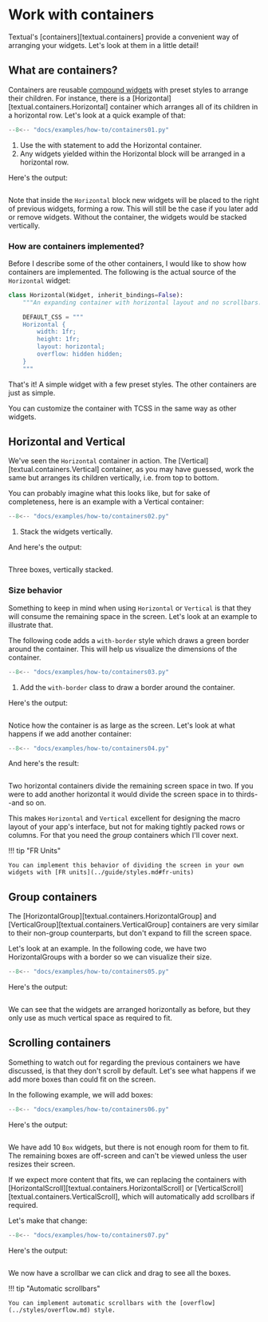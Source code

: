 # Work with containers

Textual's [containers][textual.containers] provide a convenient way of arranging your widgets. Let's look at them in a little detail!

## What are containers?

Containers are reusable [compound widgets](../guide/widgets.md#compound-widgets) with preset styles to arrange their children.
For instance, there is a [Horizontal][textual.containers.Horizontal] container which arranges all of its children in a horizontal row.
Let's look at a quick example of that:

```python hl_lines="2 21"
--8<-- "docs/examples/how-to/containers01.py"
```

1. Use the with statement to add the Horizontal container.
2. Any widgets yielded within the Horizontal block will be arranged in a horizontal row.

Here's the output:

```{.textual path="docs/examples/how-to/containers01.py"}
```

Note that inside the `Horizontal` block new widgets will be placed to the right of previous widgets, forming a row.
This will still be the case if you later add or remove widgets.
Without the container, the widgets would be stacked vertically.

### How are containers implemented?

Before I describe some of the other containers, I would like to show how containers are implemented.
The following is the actual source of the `Horizontal` widget:

```python
class Horizontal(Widget, inherit_bindings=False):
    """An expanding container with horizontal layout and no scrollbars."""

    DEFAULT_CSS = """
    Horizontal {
        width: 1fr;
        height: 1fr;
        layout: horizontal;
        overflow: hidden hidden;
    }
    """
```

That's it!
A simple widget with a few preset styles.
The other containers are just as simple.

You can customize the container with TCSS in the same way as other widgets.

## Horizontal and Vertical

We've seen the `Horizontal` container in action.
The [Vertical][textual.containers.Vertical] container, as you may have guessed, work the same but arranges its children vertically, i.e. from top to bottom.

You can probably imagine what this looks like, but for sake of completeness, here is an example with a Vertical container:

```python hl_lines="2 21"
--8<-- "docs/examples/how-to/containers02.py"
```

1. Stack the widgets vertically.

And here's the output:

```{.textual path="docs/examples/how-to/containers02.py"}
```

Three boxes, vertically stacked.

### Size behavior

Something to keep in mind when using `Horizontal` or `Vertical` is that they will consume the remaining space in the screen. Let's look at an example to illustrate that.

The following code adds a `with-border` style which draws a green border around the container.
This will help us visualize the dimensions of the container.

```python
--8<-- "docs/examples/how-to/containers03.py"
```

1. Add the `with-border` class to draw a border around the container.

Here's the output:

```{.textual path="docs/examples/how-to/containers03.py"}
```

Notice how the container is as large as the screen.
Let's look at what happens if we add another container:

```python hl_lines="31-34"
--8<-- "docs/examples/how-to/containers04.py"
```

And here's the result:

```{.textual path="docs/examples/how-to/containers04.py"}
```

Two horizontal containers divide the remaining screen space in two.
If you were to add another horizontal it would divide the screen space in to thirds--and so on.

This makes `Horizontal` and `Vertical` excellent for designing the macro layout of your app's interface, but not for making tightly packed rows or columns. For that you need the *group* containers which I'll cover next.

!!! tip "FR Units"

    You can implement this behavior of dividing the screen in your own widgets with [FR units](../guide/styles.md#fr-units)


## Group containers

The [HorizontalGroup][textual.containers.HorizontalGroup] and [VerticalGroup][textual.containers.VerticalGroup] containers are very similar to their non-group counterparts, but don't expand to fill the screen space.

Let's look at an example.
In the following code, we have two HorizontalGroups with a border so we can visualize their size.

```python hl_lines="2 27 31"
--8<-- "docs/examples/how-to/containers05.py"
```

Here's the output:

```{.textual path="docs/examples/how-to/containers05.py"}
```

We can see that the widgets are arranged horizontally as before, but they only use as much vertical space as required to fit.

## Scrolling containers

Something to watch out for regarding the previous containers we have discussed, is that they don't scroll by default.
Let's see what happens if we add more boxes than could fit on the screen.

In the following example, we will add boxes:

```python hl_lines="28 29"
--8<-- "docs/examples/how-to/containers06.py"
```

Here's the output:

```{.textual path="docs/examples/how-to/containers06.py"}
```

We have add 10 `Box` widgets, but there is not enough room for them to fit.
The remaining boxes are off-screen and can't be viewed unless the user resizes their screen.

If we expect more content that fits, we can replacing the containers with [HorizontalScroll][textual.containers.HorizontalScroll] or [VerticalScroll][textual.containers.VerticalScroll], which will automatically add scrollbars if required.

Let's make that change:

```python hl_lines="2 27"
--8<-- "docs/examples/how-to/containers07.py"
```

Here's the output:

```{.textual path="docs/examples/how-to/containers07.py"}
```

We now have a scrollbar we can click and drag to see all the boxes.

!!! tip "Automatic scrollbars"

    You can implement automatic scrollbars with the [overflow](../styles/overflow.md) style.
    
